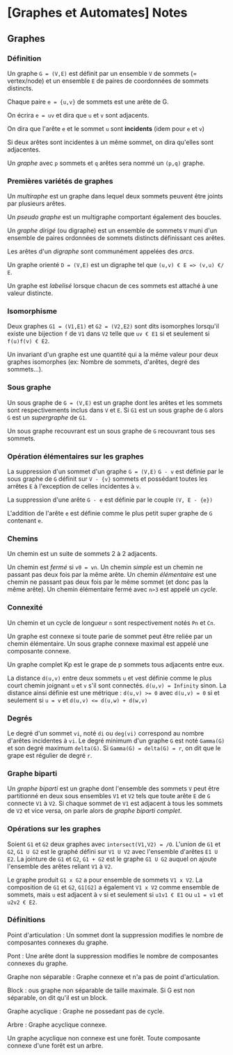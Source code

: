 # [Graphes et Automates] Notes
## Graphes
### Définition
Un graphe `G = (V,E)` est définit par un ensemble `V` de sommets (= vertex/node) et un ensemble `E` de paires de coordonnées de sommets distincts.

Chaque paire `e = {u,v}` de sommets est une arête de G.

On écrira `e = uv` et dira que `u` et `v` sont adjacents.

On dira que l'arête `e` et le sommet `u` sont **incidents** (idem pour `e` et `v`)

Si deux arêtes sont incidentes à un même sommet, on dira qu'elles sont adjacentes.

Un _graphe_ avec `p` sommets et `q` arêtes sera nommé un `(p,q)` graphe.

### Premières variétés de graphes
Un _multiraphe_ est un graphe dans lequel deux sommets peuvent être joints par plusieurs arêtes.

Un _pseudo graphe_ est un multigraphe comportant également des boucles.

Un _graphe dirigé_ (ou digraphe) est un ensemble de sommets `V` muni d'un ensemble de paires ordonnées de sommets distincts définissant ces arêtes.

Les arêtes d'un _digraphe_ sont communément appelées des _arcs_.

Un graphe orienté `D = (V,E)` est un digraphe tel que `(u,v) € E => (v,u) €/ E`.

Un graphe est _labelisé_ lorsque chacun de ces sommets est attaché à une valeur distincte.

### Isomorphisme
Deux graphes `G1 = (V1,E1)` et `G2 = (V2,E2)` sont dits isomorphes lorsqu'il existe une bijection `f` de `V1` dans `V2` telle que `uv € E1` si et seulement si `f(u)f(v) € E2`.

Un invariant d'un graphe est une quantité qui a la même valeur pour deux graphes isomorphes (ex: Nombre de sommets, d'arêtes, degré des sommets...).

### Sous graphe
Un sous graphe de `G = (V,E)` est un graphe dont les arêtes et les sommets sont respectivements inclus dans `V` et `E`. Si `G1` est un sous graphe de `G` alors `G` est un _supergraphe_ de `G1`.

Un sous graphe recouvrant est un sous graphe de `G` recouvrant tous ses sommets.

### Opération élémentaires sur les graphes
La suppression d'un sommet d'un graphe `G = (V,E)` `G - v` est définie par le sous graphe de `G` définit sur `V - {v}` sommets et possédant toutes les arrêtes `E` à l'exception de celles incidentes à `v`.

La suppression d'une arête `G - e` est définie par le couple `(V, E - {e})`

L'addition de l'arête `e` est définie comme le plus petit super graphe de `G` contenant `e`.

### Chemins
Un chemin est un suite de sommets 2 à 2 adjacents.

Un chemin est _fermé_ si `v0 = vn`. Un chemin _simple_ est un chemin ne passant pas deux fois par la même arête. Un chemin _élémentaire_ est une chemin ne passant pas deux fois par le même sommet (et donc pas la même arête). Un chemin élémentaire fermé avec `n>3` est appelé un _cycle_.

### Connexité
Un chemin et un cycle de longueur `n` sont respectivement notés `Pn` et `Cn`.

Un graphe est connexe si toute parie de sommet peut être reliée par un chemin élémentaire. Un sous graphe connexe maximal est appelé une composante connexe.

Un graphe complet Kp est le grape de p sommets tous adjacents entre eux.

La distance `d(u,v)` entre deux sommets `u` et `v`est définie comme le plus court chemin joignant `u` et `v` s'il sont connectés. `d(u,v) = Infinity` sinon. La distance ainsi définie est une métrique : `d(u,v) >= 0` avec `d(u,v) = 0` si et seulement si `u = v` et `d(u,v) <= d(u,w) + d(w,v)`

### Degrés
Le degré d'un sommet `vi`, noté `di` ou `deg(vi)` correspond au nombre d'arêtes incidentes à `vi`. Le degré minimum d'un graphe `G` est noté `Gamma(G)` et son degré maximum `delta(G)`. Si `Gamma(G) = delta(G) = r`, on dit que le grape est régulier de degré `r`.

### Graphe biparti
Un _graphe biparti_ est un graphe dont l'ensemble des sommets `V` peut être partitionné en deux sous ensembles `V1` et `V2` tels que toute arête `E` de `G` connecte `V1` à `V2`. Si chaque sommet de `V1` est adjacent à tous les sommets de `V2` et vice versa, on parle alors de _graphe biparti complet_.

### Opérations sur les graphes
Soient `G1` et `G2` deux graphes avec `intersect(V1,V2) = /O`. L'union de `G1` et `G2`, `G1 U G2` est le graphé défini sur `V1 U V2` avec l'ensemble d'arêtes `E1 U E2`. La jointure de `G1` et `G2`, `G1 + G2` est le graphe `G1 U G2` auquel on ajoute l'ensemble des arêtes reliant `V1` à `V2`.

Le graphe produit `G1 x G2` a pour ensemble de sommets `V1 x V2`. La composition de `G1` et `G2`, `G1[G2]` a également `V1 x V2` comme ensemble de sommets, mais `u` est adjacent à `v` si et seulement si `u1v1 € E1` ou `u1 = v1` et `u2v2 € E2`.

### Définitions
Point d'articulation : Un sommet dont la suppression modifies le nombre de composantes connexes du graphe.

Pont : Une arête dont la suppression modifies le nombre de composantes connexes du graphe.

Graphe non séparable : Graphe connexe et n'a pas de point d'articulation.

Block : ous graphe non séparable de taille maximale. Si G est non séparable, on dit qu'il est un block.

Graphe acyclique : Graphe ne possedant pas de cycle.

Arbre : Graphe acyclique connexe.

Un graphe acyclique non connexe est une forêt. Toute composante connexe d'une forêt est un arbre.
